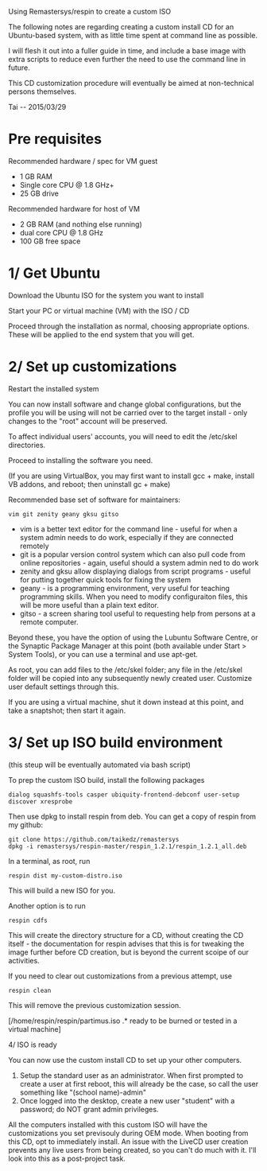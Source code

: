 Using Remastersys/respin to create a custom ISO

The following notes are regarding creating a custom install CD for an Ubuntu-based system, with as little time spent at command line as possible.

I will flesh it out into a fuller guide in time, and include a base image with extra scripts to reduce even further the need to use the command line in future.

This CD customization procedure will eventually be aimed at non-technical persons themselves.

Tai -- 2015/03/29

# Pre requisites

Recommended hardware / spec for VM guest

* 1 GB RAM
* Single core CPU @ 1.8 GHz+
* 25 GB drive

Recommended hardware for host of VM

* 2 GB RAM (and nothing else running)
* dual core CPU @ 1.8 GHz
* 100 GB free space

# 1/ Get Ubuntu

Download the Ubuntu ISO for the system you want to install

Start your PC or virtual machine (VM) with the ISO / CD

Proceed through the installation as normal, choosing appropriate options. These will be applied to the end system that you will get.

# 2/ Set up customizations

Restart the installed system

You can now install software and change global configurations, but the profile you will be using will not be carried over to the target install - only changes to the "root" account will be preserved.

To affect individual users' accounts, you will need to edit the /etc/skel directories.

Proceed to installing the software you need.

(If you are using VirtualBox, you may first want to install gcc + make, install VB addons, and reboot; then uninstall gc + make)

Recommended base set of software for maintainers:

	vim git zenity geany gksu gitso

* vim is a better text editor for the command line - useful for when a system admin needs to do work, especially if they are connected remotely
* git is a popular version control system which can also pull code from online repositories - again, useful should a system admin ned to do work
* zenity and gksu allow displaying dialogs from script programs - useful for putting together quick tools for fixing the system
* geany - is a programming environment, very useful for teaching programming skills. When you need to modify configuraiton files, this will be more useful than a plain text editor.
* gitso - a screen sharing tool useful to requesting help from persons at a remote computer.

Beyond these, you have the option of using the Lubuntu Software Centre, or the Synaptic Package Manager at this point (both available under Start > System Tools), or you can use a terminal and use apt-get.

As root, you can add files to the /etc/skel folder; any file in the /etc/skel folder will be copied into any subsequently newly created user. Customize user default settings through this.

If you are using a virtual machine, shut it down instead at this point, and take a snaptshot; then start it again.

# 3/ Set up ISO build environment

(this steup will be eventually automated via bash script)

To prep the custom ISO build, install the following packages

	dialog squashfs-tools casper ubiquity-frontend-debconf user-setup discover xresprobe

Then use dpkg to install respin from deb. You can get a copy of respin from my github:

	git clone https://github.com/taikedz/remastersys
	dpkg -i remastersys/respin-master/respin_1.2.1/respin_1.2.1_all.deb

In a terminal, as root, run

	respin dist my-custom-distro.iso

This will build a new ISO for you.

Another option is to run

	respin cdfs

This will create the directory structure for a CD, without creating the CD itself - the documentation for respin advises that this is for tweaking the image further before CD creation, but is beyond the current scoipe of our activities.

If you need to clear out customizations from a previous attempt, use

	respin clean

This will remove the previous customization session.

[/home/respin/respin/partimus.iso .* ready to be burned or tested in a virtual machine]

4/ ISO is ready

You can now use the custom install CD to set up your other computers.

1. Setup the standard user as an administrator. When first prompted to create a user at first reboot, this will already be the case, so call the user something like "(school name)-admin"
2. Once logged into the desktop, create a new user "student" with a password; do NOT grant admin privileges.

All the computers installed with this custom ISO will have the customizations you set previsouly during OEM mode. When booting from this CD, opt to immediately install. An issue with the LiveCD user creation prevents any live users from being created, so you can't do much with it. I'll look into this as a post-project task.


